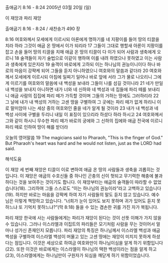출애굽기 8:16 - 8:24 
2005년 03월 20일 (일)

이 재앙과 파리 재앙



출애굽기 8:16 - 8:24 / 새찬송가 490 장


8:16 여호와께서 모세에게 이르시되 아론에게 명하기를 네 지팡이를 들어 땅의 티끌을 치라 하라 그것이 애굽 온 땅에서 이가 되리라 17 그들이 그대로 행할새 아론이 지팡이를 잡고 손을 들어 땅의 티끌을 치매 애굽 온 땅의 티끌이 다 이가 되어 사람과 생축에게 오르니 18 술객들이 자기 술법으로 이같이 행하여 이를 내려 하였으나 못하였고 이는 사람과 생축에게 있은지라 19 술객이 바로에게 고하되 이는 하나님의 권능이니이다 하나 바로의 마음이 강퍅케 되어 그들을 듣지 아니하였으니 여호와의 말씀과 같더라 20 여호와께서 모세에게 이르시되 아침에 일찌기 일어나 바로 앞에 서라 그가 물로 나오리니 그에게 이르기를 여호와의 말씀에 내 백성을 보내라 그들이 나를 섬길 것이니라 21 네가 만일 내 백성을 보내지 아니하면 내가 너와 네 신하와 네 백성과 네 집들에 파리 떼를 보내리니 애굽 사람의 집집에 파리 떼가 가득할 것이며 그들의 거하는 땅에도 그러하리라 22 그 날에 내가 내 백성의 거하는 고센 땅을 구별하여 그 곳에는 파리 떼가 없게 하리니 이로 말미암아 나는 세상 중의 여호와인 줄을 네가 알게 될 것이라 23 내가 내 백성과 네 백성 사이에 구별을 두리니 내일 이 표징이 있으리라 하셨다 하라 하시고 24 여호와께서 그와 같이 하시니 무수한 파리 떼가 바로의 궁에와 그 신하의 집에와 애굽 전국에 이르니 파리 떼로 인하여 땅이 해를 받더라 

오늘의 영어말씀 
19 The magicians said to Pharaoh, "This is the finger of God." But Pharaoh's heart was hard and he would not listen, just as the LORD had said.

해석도움





이 재앙 
세 번째 재앙은 티끌이 이로 변하여 애굽 온 땅의 사람들과 생축을 괴롭히는 것입니다. 이 재앙은 애굽의 수호신들 중 하나인 곤충의 신이 헛되고 무기력한 해충에 불과하다는 것을 보여주는 것이기도 합니다. 이 재앙부터는 애굽의 술객들이 따라할 수 없었습니다(18). 그리하여 그들 스스로도 “이는 하나님의 권능이라”라고 고백하고 있습니다(19). 하지만 바로는 마음을 강퍅케 하여 자기 사람들의 말도 듣지 않고 있습니다. 예수님은 이렇게 책망하고 있습니다. “너희가 눈이 있어도 보지 못하며 귀가 있어도 듣지 못하느냐 또 기억치 못하느냐?”(막 8:18) 들을 수 있는 겸손한 귀를 가진 자가 복됩니다. 

파리 재앙 
한국에 사는 사람들에게는 파리가 재앙이 된다는 것이 선뜻 이해가 가지 않을 수 있습니다. 그러나 이스라엘과 이집트의 파리들은 모기처럼 사람을 무는 것이어서 얼마나 성가신 존재인지 모릅니다. 파리 재앙의 특징은 하나님께서 이스라엘 백성과 애굽 백성을 구별하여 이스라엘 백성이 머물고 있는 고센 땅에는 재앙이 미치지 못하게 하셨다는 점입니다. 이것은 세상으로 하여금 여호와만이 하나님이심을 알게 하기 위함입니다(22). 또한 이것은 바로에게는 이스라엘이 하나님의 택한 백성이라는 점을 알게 하고(23), 이스라엘에게는 하나님만이 구원자가 되심을 깨닫게 하기 위함이었습니다.